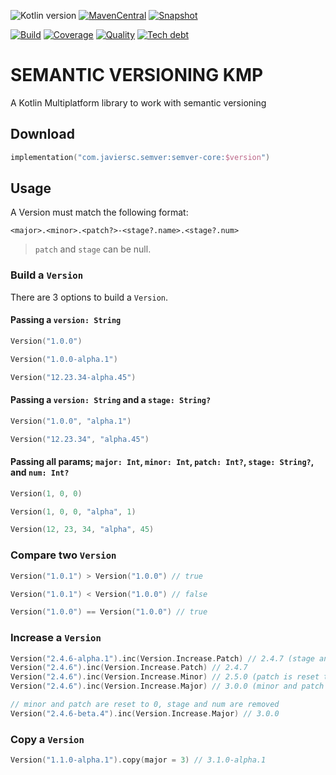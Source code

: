![Kotlin version](https://img.shields.io/badge/kotlin-1.8.0-blueviolet?logo=kotlin&logoColor=white)
[![MavenCentral](https://img.shields.io/maven-central/v/com.javiersc.semver/semver-core?label=MavenCentral)](https://repo1.maven.org/maven2/com/javiersc/semver/semver-core/)
[![Snapshot](https://img.shields.io/nexus/s/com.javiersc.semver/semver-core?server=https%3A%2F%2Foss.sonatype.org%2F&label=Snapshot)](https://oss.sonatype.org/content/repositories/snapshots/com/javiersc/semver/semver-core/)

[![Build](https://img.shields.io/github/actions/workflow/status/JavierSegoviaCordoba/semantic-versioning-kmp/build-kotlin.yaml?label=Build&logo=GitHub)](https://github.com/JavierSegoviaCordoba/semantic-versioning-kmp/tree/main)
[![Coverage](https://img.shields.io/sonar/coverage/com.javiersc.semver:semantic-versioning-kmp?label=Coverage&logo=SonarCloud&logoColor=white&server=https%3A%2F%2Fsonarcloud.io)](https://sonarcloud.io/dashboard?id=com.javiersc.semver:semantic-versioning-kmp)
[![Quality](https://img.shields.io/sonar/quality_gate/com.javiersc.semver:semantic-versioning-kmp?label=Quality&logo=SonarCloud&logoColor=white&server=https%3A%2F%2Fsonarcloud.io)](https://sonarcloud.io/dashboard?id=com.javiersc.semver:semantic-versioning-kmp)
[![Tech debt](https://img.shields.io/sonar/tech_debt/com.javiersc.semver:semantic-versioning-kmp?label=Tech%20debt&logo=SonarCloud&logoColor=white&server=https%3A%2F%2Fsonarcloud.io)](https://sonarcloud.io/dashboard?id=com.javiersc.semver:semantic-versioning-kmp)

# SEMANTIC VERSIONING KMP

A Kotlin Multiplatform library to work with semantic versioning

## Download

```kotlin
implementation("com.javiersc.semver:semver-core:$version")
```

## Usage

A Version must match the following format:

```
<major>.<minor>.<patch?>-<stage?.name>.<stage?.num>
```

> `patch` and `stage` can be null.

### Build a `Version`

There are 3 options to build a `Version`.

#### Passing a `version: String`

```kotlin
Version("1.0.0")

Version("1.0.0-alpha.1")

Version("12.23.34-alpha.45")
``` 

#### Passing a `version: String` and a `stage: String?`

```kotlin
Version("1.0.0", "alpha.1")

Version("12.23.34", "alpha.45")
``` 

#### Passing all params; `major: Int`, `minor: Int`, `patch: Int?`, `stage: String?`, and `num: Int?`

```kotlin
Version(1, 0, 0)

Version(1, 0, 0, "alpha", 1)

Version(12, 23, 34, "alpha", 45)
```

### Compare two `Version`

```kotlin
Version("1.0.1") > Version("1.0.0") // true 

Version("1.0.1") < Version("1.0.0") // false

Version("1.0.0") == Version("1.0.0") // true
```

### Increase a `Version`

```kotlin
Version("2.4.6-alpha.1").inc(Version.Increase.Patch) // 2.4.7 (stage and num are removed)
Version("2.4.6").inc(Version.Increase.Patch) // 2.4.7
Version("2.4.6").inc(Version.Increase.Minor) // 2.5.0 (patch is reset to 0)
Version("2.4.6").inc(Version.Increase.Major) // 3.0.0 (minor and patch are reset to 0)

// minor and patch are reset to 0, stage and num are removed
Version("2.4.6-beta.4").inc(Version.Increase.Major) // 3.0.0
```

### Copy a `Version`

```kotlin
Version("1.1.0-alpha.1").copy(major = 3) // 3.1.0-alpha.1
```
